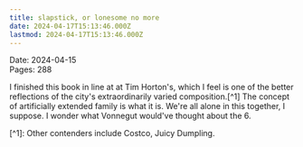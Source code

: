 ```yaml
---
title: slapstick, or lonesome no more
date: 2024-04-17T15:13:46.000Z
lastmod: 2024-04-17T15:13:46.000Z
---
```

Date: 2024-04-15\
Pages: 288

I finished this book in line at at Tim Horton's, which I feel is one of the better reflections of the city's extraordinarily varied composition.\[^1] The concept of artificially extended family is what it is. We're all alone in this together, I suppose. I wonder what Vonnegut would've thought about the 6.

\[^1]: Other contenders include Costco, Juicy Dumpling.
